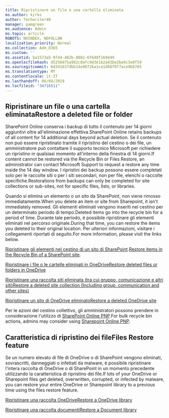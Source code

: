 ```yaml
---
title: Ripristinare un file o una cartella eliminata
ms.author: kirks
author: Techwriter40
manager: pamgreen
ms.audience: Admin
ms.topic: article
ROBOTS: NOINDEX, NOFOLLOW
localization_priority: Normal
ms.collection: Adm_O365
ms.custom: ''
ms.assetid: ba1573a5-9f44-482b-8082-6f648f169449
ms.openlocfilehash: d5250d75a982c0afc9d3e1b2a43be2ba9c3e8f59
ms.sourcegitcommit: 6d341637dbb14e90726a1ce1d68f077ace9bb765
ms.translationtype: MT
ms.contentlocale: it-IT
ms.lasthandoff: 06/04/2019
ms.locfileid: "34716511"
---
```

## <a name="restore-a-deleted-file-or-folder"></a><span data-ttu-id="d07b6-102">Ripristinare un file o una cartella eliminata</span><span class="sxs-lookup"><span data-stu-id="d07b6-102">Restore a deleted file or folder</span></span>

<span data-ttu-id="d07b6-103">SharePoint Online conserva i backup di tutto il contenuto per 14 giorni aggiuntivi oltre all'eliminazione effettiva.</span><span class="sxs-lookup"><span data-stu-id="d07b6-103">SharePoint Online retains backups of all content for 14 additional days beyond actual deletion.</span></span> <span data-ttu-id="d07b6-104">Se il contenuto non può essere ripristinato tramite il ripristino del cestino o dei file, un amministratore può contattare il supporto tecnico Microsoft per richiedere un ripristino in qualsiasi momento all'interno della finestra di 14 giorni.</span><span class="sxs-lookup"><span data-stu-id="d07b6-104">If content cannot be restored via the Recycle Bin or Files Restore, an administrator can contact Microsoft Support to request a restore any time inside the 14 day window.</span></span> <span data-ttu-id="d07b6-105">I ripristini dei backup possono essere completati solo per le raccolte siti o per i siti secondari, non per file, elenchi o raccolte specifiche.</span><span class="sxs-lookup"><span data-stu-id="d07b6-105">Restorations from backups can only be completed for site collections or sub-sites, not for specific files, lists, or libraries.</span></span>

<span data-ttu-id="d07b6-106">Quando si elimina un elemento o un sito da SharePoint, non viene rimosso immediatamente.</span><span class="sxs-lookup"><span data-stu-id="d07b6-106">When you delete an item or site from Sharepoint, it isn't immediately removed.</span></span> <span data-ttu-id="d07b6-107">Gli elementi eliminati vengono inseriti nel cestino per un determinato periodo di tempo.</span><span class="sxs-lookup"><span data-stu-id="d07b6-107">Deleted items go into the recycle bin for a period of time.</span></span> <span data-ttu-id="d07b6-108">Durante tale periodo, è possibile ripristinare gli elementi eliminati nel percorso originale.</span><span class="sxs-lookup"><span data-stu-id="d07b6-108">During that time, you can restore the items you deleted to their original location.</span></span> <span data-ttu-id="d07b6-109">Per ulteriori informazioni, visitare i collegamenti riportati di seguito.</span><span class="sxs-lookup"><span data-stu-id="d07b6-109">For more information, please visit the links below.</span></span>

<span data-ttu-id="d07b6-110">[Ripristinare gli elementi nel cestino di un sito di SharePoint](https://support.office.com/en-us/article/restore-deleted-items-from-the-site-collection-recycle-bin-5fa924ee-16d7-487b-9a0a-021b9062d14b?ui=en-US&amp;rs=en-US&amp;ad=US).</span><span class="sxs-lookup"><span data-stu-id="d07b6-110">[Restore items in the Recycle Bin of a SharePoint site](https://support.office.com/en-us/article/restore-deleted-items-from-the-site-collection-recycle-bin-5fa924ee-16d7-487b-9a0a-021b9062d14b?ui=en-US&amp;rs=en-US&amp;ad=US).</span></span>

[<span data-ttu-id="d07b6-111">Ripristinare i file o le cartelle eliminati in OneDrive</span><span class="sxs-lookup"><span data-stu-id="d07b6-111">Restore deleted files or folders in OneDrive</span></span>](https://support.office.com/en-us/article/Restore-deleted-files-or-folders-in-OneDrive-949ada80-0026-4db3-a953-c99083e6a84f)

[<span data-ttu-id="d07b6-112">Ripristinare una raccolta siti eliminata (tra cui gruppo, comunicazione e altri siti)</span><span class="sxs-lookup"><span data-stu-id="d07b6-112">Restore a deleted site collection (Including group, communication and other sites)</span></span>](https://docs.microsoft.com/sharepoint/restore-deleted-site-collection)

[<span data-ttu-id="d07b6-113">Ripristinare un sito di OneDrive eliminato</span><span class="sxs-lookup"><span data-stu-id="d07b6-113">Restore a deleted OneDrive site</span></span>](https://docs.microsoft.com/en-us/onedrive/restore-deleted-onedrive)

<span data-ttu-id="d07b6-114">Per le azioni del cestino collettivo, gli amministratori possono prendere in considerazione l'utilizzo di [SharePoint Online PNP](https://docs.microsoft.com/en-us/powershell/sharepoint/sharepoint-pnp/sharepoint-pnp-cmdlets?view=sharepoint-ps).</span><span class="sxs-lookup"><span data-stu-id="d07b6-114">For bulk recycle bin actions, admins may consider using [Sharepoint Online PNP](https://docs.microsoft.com/en-us/powershell/sharepoint/sharepoint-pnp/sharepoint-pnp-cmdlets?view=sharepoint-ps).</span></span>

## <a name="files-restore-feature"></a><span data-ttu-id="d07b6-115">Caratteristica di ripristino dei file</span><span class="sxs-lookup"><span data-stu-id="d07b6-115">Files Restore feature</span></span>

<span data-ttu-id="d07b6-116">Se un numero elevato di file di OneDrive o di SharePoint vengono eliminati, sovrascritti, danneggiati o infettati da malware, è possibile ripristinare l'intera raccolta di OneDrive o di SharePoint in un momento precedente utilizzando la caratteristica di ripristino dei file.</span><span class="sxs-lookup"><span data-stu-id="d07b6-116">If lots of your OneDrive or Sharepoint files get deleted, overwritten, corrupted, or infected by malware, you can restore your entire OneDrive or Sharepoint library to a previous time using the files restore feature.</span></span>

[<span data-ttu-id="d07b6-117">Ripristinare una raccolta OneDrive</span><span class="sxs-lookup"><span data-stu-id="d07b6-117">Restore a OneDrive library</span></span>](https://support.office.com/en-us/article/restore-your-onedrive-fa231298-759d-41cf-bcd0-25ac53eb8a15)

[<span data-ttu-id="d07b6-118">Ripristinare una raccolta documenti</span><span class="sxs-lookup"><span data-stu-id="d07b6-118">Restore a Document library</span></span>](https://support.office.com/en-us/article/restore-a-document-library-317791c3-8bd0-4dfd-8254-3ca90883d39a?ui=en-US&amp;rs=en-US&amp;ad=US.)

